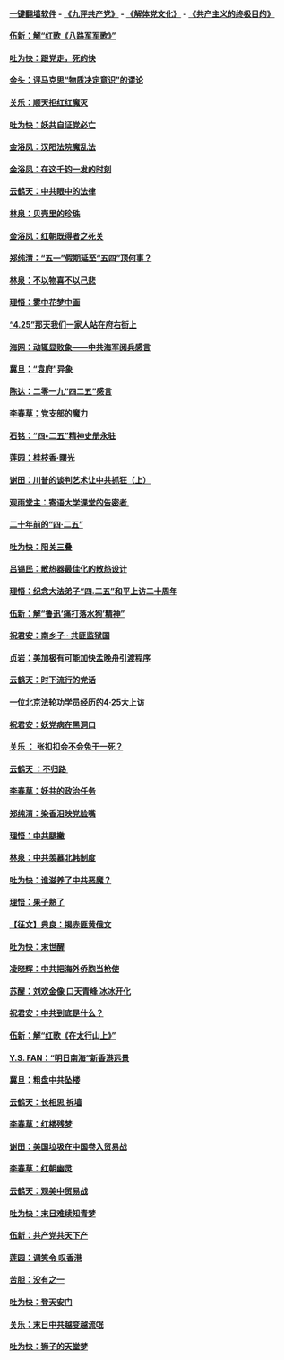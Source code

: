 #### [一键翻墙软件](https://github.com/gfw-breaker/nogfw/blob/master/README.md?t=05030337) -  [《九评共产党》](https://github.com/gfw-breaker/9ping.md?t=05030337) - [《解体党文化》](https://github.com/gfw-breaker/jtdwh.md?t=05030337) - [《共产主义的终极目的》](https://github.com/gfw-breaker/gczydzjmd.md?t=05030337)

#### [伍新：解“红歌《八路军军歌》”](../pages/nsc993/n11227702.md?t=05030337) 

#### [吐为快：跟党走，死的快](../pages/nsc993/n11227511.md?t=05030337) 

#### [金头：评马克思“物质决定意识”的谬论](../pages/nsc993/n11227161.md?t=05030337) 

#### [关乐：顺天拒红红魔灭](../pages/nsc993/n11225393.md?t=05030337) 

#### [吐为快：妖共自证党必亡](../pages/nsc993/n11223109.md?t=05030337) 

#### [金浴凤：汉阳法院魔乱法](../pages/nsc993/n11222083.md?t=05030337) 

#### [金浴凤：在这千钧一发的时刻](../pages/nsc993/n11222047.md?t=05030337) 

#### [云鹤天：中共眼中的法律](../pages/nsc993/n11221943.md?t=05030337) 

#### [林泉：贝壳里的珍珠](../pages/nsc993/n11217073.md?t=05030337) 

#### [金浴凤：红朝既得者之死关](../pages/nsc993/n11217063.md?t=05030337) 

#### [郑纯清：“五一”假期延至“五四”顶何事？](../pages/nsc993/n11217000.md?t=05030337) 

#### [林泉：不以物喜不以己悲](../pages/nsc993/n11216987.md?t=05030337) 

#### [理悟：雾中花梦中画](../pages/nsc993/n11213846.md?t=05030337) 

#### [“4.25”那天我们一家人站在府右街上](../pages/nsc993/n11210435.md?t=05030337) 

#### [海网：动辄显败象——中共海军阅兵感言](../pages/nsc993/n11212147.md?t=05030337) 

#### [冀旦：“袁府”异象 ](../pages/nsc993/n11211996.md?t=05030337) 

#### [陈达：二零一九“四二五”感言](../pages/nsc993/n11211971.md?t=05030337) 

#### [李春草：党支部的魔力](../pages/nsc993/n11211722.md?t=05030337) 

#### [石铭：“四•二五”精神史册永驻](../pages/nsc993/n11210585.md?t=05030337) 

#### [莲园：桂枝香‧曙光](../pages/nsc993/n11210371.md?t=05030337) 

#### [谢田：川普的谈判艺术让中共抓狂（上）](../pages/nsc993/n11209038.md?t=05030337) 

#### [观雨堂主：寄语大学课堂的告密者 ](../pages/nsc993/n11209062.md?t=05030337) 

#### [二十年前的“四·二五”](../pages/nsc993/n11207639.md?t=05030337) 

#### [吐为快：阳关三叠](../pages/nsc993/n11207152.md?t=05030337) 

#### [吕锡民：散热器最佳化的散热设计](../pages/nsc993/n11206294.md?t=05030337) 

#### [理悟：纪念大法弟子“四.二五”和平上访二十周年](../pages/nsc993/n11206269.md?t=05030337) 

#### [伍新：解“鲁迅‘痛打落水狗’精神”](../pages/nsc993/n11206208.md?t=05030337) 

#### [祝君安：南乡子 · 共匪监狱国](../pages/nsc993/n11203831.md?t=05030337) 

#### [贞岩：美加极有可能加快孟晚舟引渡程序](../pages/nsc993/n11203705.md?t=05030337) 

#### [云鹤天：时下流行的党话](../pages/nsc993/n11203254.md?t=05030337) 

#### [一位北京法轮功学员经历的4·25大上访](../pages/nsc993/n11203160.md?t=05030337) 

#### [祝君安：妖党病在黑洞口](../pages/nsc993/n11201449.md?t=05030337) 

#### [关乐 ： 张扣扣会不会免于一死？](../pages/nsc993/n11201363.md?t=05030337) 

#### [云鹤天 ：不归路 ](../pages/nsc993/n11201359.md?t=05030337) 

#### [李春草：妖共的政治任务](../pages/nsc993/n11199926.md?t=05030337) 

#### [郑纯清：染香泪映党脸嘴](../pages/nsc993/n11199911.md?t=05030337) 

#### [理悟：中共腿撇](../pages/nsc993/n11199727.md?t=05030337) 

#### [林泉：中共羡慕北韩制度](../pages/nsc993/n11199776.md?t=05030337) 

#### [吐为快：谁滋养了中共恶魔？](../pages/nsc993/n11199706.md?t=05030337) 

#### [理悟：果子熟了](../pages/nsc993/n11196774.md?t=05030337) 

#### [【征文】典良：揭赤匪黄俄文](../pages/nsc993/n11195773.md?t=05030337) 

#### [吐为快：末世醒](../pages/nsc993/n11196757.md?t=05030337) 

#### [凌晓辉：中共把海外侨胞当枪使](../pages/nsc993/n11195270.md?t=05030337) 

#### [苏醒：刘欢金像 口天青峰 冰冰开化](../pages/nsc993/n11194046.md?t=05030337) 

#### [祝君安：中共到底是什么？](../pages/nsc993/n11193828.md?t=05030337) 

#### [伍新：解“红歌《在太行山上》”](../pages/nsc993/n11193680.md?t=05030337) 

#### [Y.S. FAN：“明日南海”新香港远景](../pages/nsc993/n11189809.md?t=05030337) 

#### [冀旦：粗盘中共坠楼](../pages/nsc993/n11188872.md?t=05030337) 

#### [云鹤天：长相思 拆墙](../pages/nsc993/n11187494.md?t=05030337) 

#### [李春草：红楼残梦](../pages/nsc993/n11187468.md?t=05030337) 

#### [谢田：美国垃圾在中国卷入贸易战](../pages/nsc993/n11184083.md?t=05030337) 

#### [李春草：红朝幽灵](../pages/nsc993/n11186717.md?t=05030337) 

#### [云鹤天：观美中贸易战](../pages/nsc993/n11184252.md?t=05030337) 

#### [吐为快：末日难续知青梦](../pages/nsc993/n11183957.md?t=05030337) 

#### [伍新：共产党共天下产](../pages/nsc993/n11183941.md?t=05030337) 

#### [莲园：调笑令 叹香港](../pages/nsc993/n11183930.md?t=05030337) 

#### [苦胆：没有之一](../pages/nsc993/n11183909.md?t=05030337) 

#### [吐为快：登天安门](../pages/nsc993/n11183895.md?t=05030337) 

#### [关乐：末日中共越变越流氓](../pages/nsc993/n11183026.md?t=05030337) 

#### [吐为快：狮子的天堂梦](../pages/nsc993/n11179854.md?t=05030337) 

